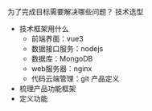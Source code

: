 为了完成目标需要解决哪些问题？
技术选型
- 技术框架用什么
  - 前端界面：vue3
  - 数据接口服务：nodejs
  - 数据库：MongoDB
  - web服务器：nginx
  - 代码云端管理：git
产品定义
- 梳理产品功能框架
- 定义功能